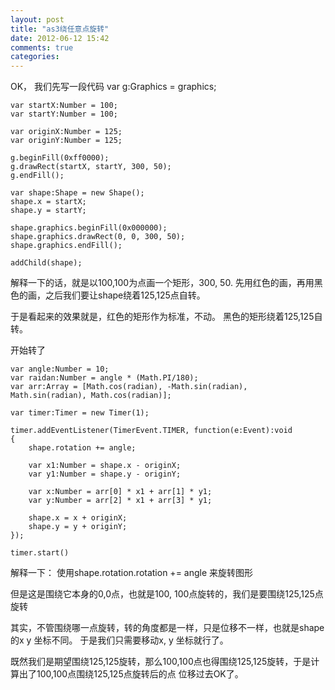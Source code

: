 ```yaml
---
layout: post
title: "as3绕任意点旋转"
date: 2012-06-12 15:42
comments: true
categories: 
---
```


OK， 我们先写一段代码
	var g:Graphics = graphics;

	var startX:Number = 100;
	var startY:Number = 100;

	var originX:Number = 125;
	var originY:Number = 125;

	g.beginFill(0xff0000);
	g.drawRect(startX, startY, 300, 50);
	g.endFill();

	var shape:Shape = new Shape();
	shape.x = startX;
	shape.y = startY;

	shape.graphics.beginFill(0x000000);
	shape.graphics.drawRect(0, 0, 300, 50);
	shape.graphics.endFill();

	addChild(shape);

解释一下的话，就是以100,100为点画一个矩形，300, 50.
先用红色的画，再用黑色的画，之后我们要让shape绕着125,125点自转。

于是看起来的效果就是，红色的矩形作为标准，不动。
黑色的矩形绕着125,125自转。

开始转了

	var angle:Number = 10;
	var raidan:Number = angle * (Math.PI/180);
	var arr:Array = [Math.cos(radian), -Math.sin(radian), Math.sin(radian), Math.cos(radian)];

	var timer:Timer = new Timer(1);

	timer.addEventListener(TimerEvent.TIMER, function(e:Event):void
	{
		shape.rotation += angle;

		var x1:Number = shape.x - originX;
		var y1:Number = shape.y - originY;

		var x:Number = arr[0] * x1 + arr[1] * y1;
		var y:Number = arr[2] * x1 + arr[3] * y1;

		shape.x = x + originX;
		shape.y = y + originY;
	});

	timer.start()

解释一下：
使用shape.rotation.rotation += angle
来旋转图形

但是这是围绕它本身的0,0点，也就是100, 100点旋转的，我们是要围绕125,125点旋转

其实，不管围绕哪一点旋转，转的角度都是一样，只是位移不一样，也就是shape的x y 坐标不同。
于是我们只需要移动x, y 坐标就行了。

既然我们是期望围绕125,125旋转，那么100,100点也得围绕125,125旋转，于是计算出了100,100点围绕125,125点旋转后的点
位移过去OK了。